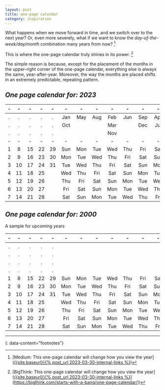 ```yaml
---
layout: post
title: one-page calendar
category: inspiration
---
```



What happens when we move forward in time, and we switch over to the next year? Or, even more severely, what if we want to know the _day-of-the-week/day/month_ combination many years from now? [^1]

This is where the one-page calendar truly shines in its power. [^2]

The simple reason is because, except for the placement of the months in the upper-right corner of the one-page calendar, everything else is always the same, year-after-year. Moreover, the way the months are placed shifts in an extremely predictable, repeating pattern.


## _One page calendar for: **2023**_
| - | - | - | - | - | - | - | - | - | - | - | - |
|:-:|:-:|:-:|:-:|:-:|:-:|:-:|:-:|:-:|:-:|:-:|:-:|
| . | . | . | . | . |Jan|May|Aug|Feb|Jun|Sep|Apr|
| . | . | . | . | . |Oct|   |   |Mar|   |Dec|Jul|
| . | . | . | . | . |   |   |   |Nov|   |   |   |
| - | - | - | - | - | - | - | - | - | - | - | - |
| 1 | 8 | 15| 22| 29|Sun|Mon|Tue|Wed|Thu|Fri|Sat|
| 2 | 9 | 16| 23| 30|Mon|Tue|Wed|Thu|Fri|Sat|Sun|
| 3 | 10| 17| 24| 31|Tue|Wed|Thu|Fri|Sat|Sun|Mon|
| 4 | 11| 18| 25|   |Wed|Thu|Fri|Sat|Sun|Mon|Tue|
| 5 | 12| 19| 26|   |Thu|Fri|Sat|Sun|Mon|Tue|Wed|
| 6 | 13| 20| 27|   |Fri|Sat|Sun|Mon|Tue|Wed|Thu|
| 7 | 14| 21| 28|   |Sat|Sun|Mon|Tue|Wed|Thu|Fri|


## _One page calendar for: **2000**_
A sample for upcoming years

| - | - | - | - | - | - | - | - | - | - | - | - |
|:-:|:-:|:-:|:-:|:-:|:-:|:-:|:-:|:-:|:-:|:-:|:-:|
| . | . | . | . | . |   |   |   |   |   |   |   |
| . | . | . | . | . |   |   |   |   |   |   |   |
| . | . | . | . | . |   |   |   |   |   |   |   |
| . | . | . | . | . |   |   |   |   |   |   |   |
| 1 | 8 | 15| 22| 29|Sun|Mon|Tue|Wed|Thu|Fri|Sat|
| 2 | 9 | 16| 23| 30|Mon|Tue|Wed|Thu|Fri|Sat|Sun|
| 3 | 10| 17| 24| 31|Tue|Wed|Thu|Fri|Sat|Sun|Mon|
| 4 | 11| 18| 25|   |Wed|Thu|Fri|Sat|Sun|Mon|Tue|
| 5 | 12| 19| 26|   |Thu|Fri|Sat|Sun|Mon|Tue|Wed|
| 6 | 13| 20| 27|   |Fri|Sat|Sun|Mon|Tue|Wed|Thu|
| 7 | 14| 21| 28|   |Sat|Sun|Mon|Tue|Wed|Thu|Fri|



---
{: data-content="footnotes"}

[^1]: [Medium: This one-page calendar will change how you view the year]([{{site.baseurl}}{% post_url 2023-03-30-internal-links %}](https://medium.com/starts-with-a-bang/this-one-page-calendar-will-change-how-you-view-the-year-b8ecad85eebd))
[^2]: [BigThink: This one-page calendar will change how you view the year]([{{site.baseurl}}{% post_url 2023-03-30-internal-links %}]([https://medium.com/starts-with-a-bang/this-one-page-calendar-will-change-how-you-view-the-year-b8ecad85eebd)](https://bigthink.com/starts-with-a-bang/one-page-calendar/))
